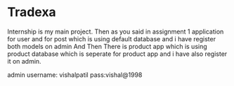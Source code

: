 # Tradexa

Internship is my main project.
Then as you said in assignment 1 application for user and for post which is using default database and i have register both models on admin
And Then There is product app which is using product database which is seperate for product app and i have also register it on admin.

admin username: vishalpatil
pass:vishal@1998

